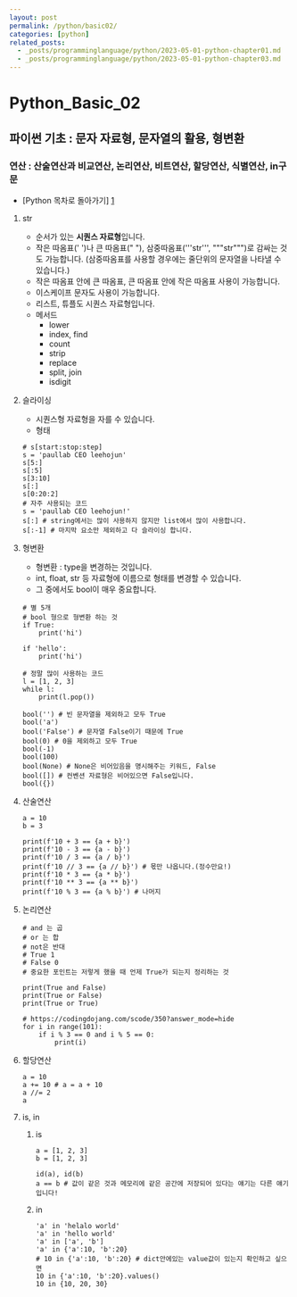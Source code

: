 ```yaml
---
layout: post
permalink: /python/basic02/
categories: [python]
related_posts:
  - _posts/programminglanguage/python/2023-05-01-python-chapter01.md
  - _posts/programminglanguage/python/2023-05-01-python-chapter03.md
---
```


# Python_Basic_02
## 파이썬 기초 : 문자 자료형, 문자열의 활용, 형변환
### 연산 : 산술연산과 비교연산, 논리연산, 비트연산, 할당연산, 식별연산, in구문

- [Python 목차로 돌아가기] [1]

[1]: https://aminsc.github.io/python/

1. str
    - 순서가 있는 **시퀀스 자료형**입니다.
    - 작은 따옴표(' ')나 큰 따옴표(" "), 삼중따옴표('''str''', """str""")로 감싸는 것도 가능합니다. (삼중따옴표를 사용할 경우에는 줄단위의 문자열을 나타낼 수 있습니다.)
    - 작은 따옴표 안에 큰 따옴표, 큰 따옴표 안에 작은 따옴표 사용이 가능합니다.
    - 이스케이프 문자도 사용이 가능합니다.
    - 리스트, 튜플도 시퀀스 자료형입니다.
    - 메서드
        - lower
        - index, find
        - count
        - strip
        - replace
        - split, join
        - isdigit
2. 슬라이싱
    - 시퀀스형 자료형을 자를 수 있습니다.
    - 형태
    ```
    # s[start:stop:step]
    s = 'paullab CEO leehojun'
    s[5:]
    s[:5]
    s[3:10]
    s[:]
    s[0:20:2]
    # 자주 사용되는 코드
    s = 'paullab CEO leehojun!'
    s[:] # string에서는 많이 사용하지 않지만 list에서 많이 사용합니다.
    s[:-1] # 마지막 요소만 제외하고 다 슬라이싱 합니다.
    ```

3. 형변환
    - 형변환 : type을 변경하는 것입니다.
    - int, float, str 등 자료형에 이름으로 형태를 변경할 수 있습니다.
    - 그 중에서도 bool이 매우 중요합니다.
    ```
    # 별 5개
    # bool 형으로 형변환 하는 것
    if True:
        print('hi')

    if 'hello':
        print('hi')

    # 정말 많이 사용하는 코드
    l = [1, 2, 3]
    while l:
        print(l.pop())

    bool('') # 빈 문자열을 제외하고 모두 True
    bool('a')
    bool('False') # 문자열 False이기 때문에 True
    bool(0) # 0을 제외하고 모두 True
    bool(-1)
    bool(100)
    bool(None) # None은 비어있음을 명시해주는 키워드, False
    bool([]) # 컨벤션 자료형은 비어있으면 False입니다.
    bool({})
    ```

4. 산술연산
    ```
    a = 10
    b = 3

    print(f'10 + 3 == {a + b}')
    print(f'10 - 3 == {a - b}')
    print(f'10 / 3 == {a / b}')
    print(f'10 // 3 == {a // b}') # 몫만 나옵니다.(정수만요!)
    print(f'10 * 3 == {a * b}')
    print(f'10 ** 3 == {a ** b}')
    print(f'10 % 3 == {a % b}') # 나머지
    ```

5. 논리연산
    ```
    # and 는 곱
    # or 는 합
    # not은 반대
    # True 1
    # False 0
    # 중요한 포인트는 저렇게 했을 때 언제 True가 되는지 정리하는 것

    print(True and False)
    print(True or False)
    print(True or True)

    # https://codingdojang.com/scode/350?answer_mode=hide
    for i in range(101):
        if i % 3 == 0 and i % 5 == 0:
            print(i)
    ```

6. 할당연산
    ```
    a = 10
    a += 10 # a = a + 10
    a //= 2
    a
    ```

7. is, in
    1. is
        ```
        a = [1, 2, 3]
        b = [1, 2, 3]

        id(a), id(b)
        a == b # 값이 같은 것과 메모리에 같은 공간에 저장되어 있다는 얘기는 다른 얘기입니다!
        ```
    2. in
        ```
        'a' in 'helalo world'
        'a' in 'hello world'
        'a' in ['a', 'b']
        'a' in {'a':10, 'b':20}
        # 10 in {'a':10, 'b':20} # dict안에있는 value값이 있는지 확인하고 싶으면
        10 in {'a':10, 'b':20}.values()
        10 in {10, 20, 30}
        ```